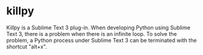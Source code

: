 # killpy
Killpy is a Sublime Text 3 plug-in.
When developing Python using Sublime Text 3, there is a problem when there is an infinite loop.
To solve the problem, a Python process under Sublime Text 3 can be terminated with the shortcut "alt+x".
